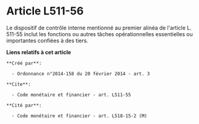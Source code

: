 # Article L511-56

Le dispositif de contrôle interne mentionné au premier alinéa de l'article L. 511-55 inclut les fonctions ou autres tâches
opérationnelles essentielles ou importantes confiées à des tiers.

**Liens relatifs à cet article**

	**Créé par**:

	  - Ordonnance n°2014-158 du 20 février 2014 - art. 3

	**Cite**:

	  - Code monétaire et financier - art. L511-55

	**Cité par**:

	  - Code monétaire et financier - art. L518-15-2 (M)
